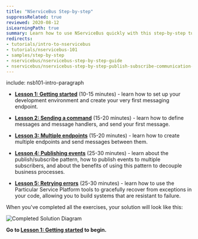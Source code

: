 ```yaml
---
title: "NServiceBus Step-by-step"
suppressRelated: true
reviewed: 2020-08-12
isLearningPath: true
summary: Learn how to use NServiceBus quickly with this step-by-step tutorial, including the architectural concepts behind it.
redirects:
- tutorials/intro-to-nservicebus
- tutorials/nservicebus-101
- samples/step-by-step
- nservicebus/nservicebus-step-by-step-guide
- nservicebus/nservicebus-step-by-step-publish-subscribe-communication-code-first
---
```


include: nsb101-intro-paragraph

- **[Lesson 1: Getting started](1-getting-started/)** (10-15 minutes) - learn how to set up your development environment and create your very first messaging endpoint.

- **[Lesson 2: Sending a command](2-sending-a-command/)** (15-20 minutes) - learn how to define messages and message handlers, and send your first message.

- **[Lesson 3: Multiple endpoints](3-multiple-endpoints/)** (15-20 minutes) - learn how to create multiple endpoints and send messages between them.

- **[Lesson 4: Publishing events](4-publishing-events/)** (25-30 minutes) - learn about the publish/subscribe pattern, how to publish events to multiple subscribers, and about the benefits of using this pattern to decouple business processes.

- **[Lesson 5: Retrying errors](5-retrying-errors/)** (25-30 minutes) - learn how to use the Particular Service Platform tools to gracefully recover from exceptions in your code, allowing you to build systems that are resistant to failure.

When you've completed all the exercises, your solution will look like this:

![Completed Solution Diagram](4-publishing-events/diagram.svg)

**Go to [**Lesson 1: Getting started**](1-getting-started/) to begin.**
